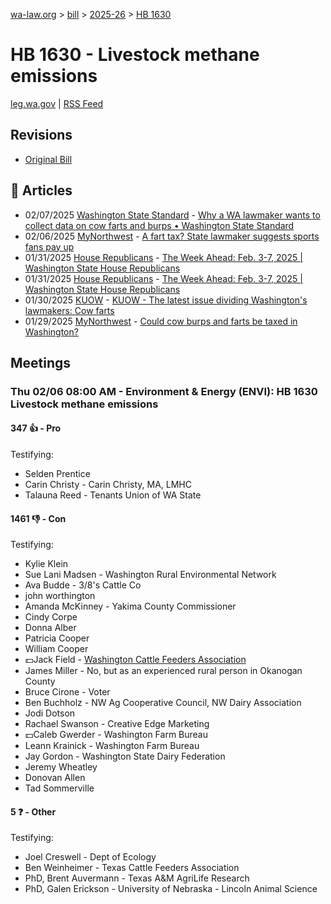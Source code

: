 [wa-law.org](/) > [bill](/bill/) > [2025-26](/bill/2025-26/) > [HB 1630](/bill/2025-26/hb/1630/)

# HB 1630 - Livestock methane emissions
[leg.wa.gov](https://app.leg.wa.gov/billsummary?BillNumber=1630&Year=2025&Initiative=false) | [RSS Feed](./rss.xml)

## Revisions
* [Original Bill](1/)

## 📰 Articles
* 02/07/2025 [Washington State Standard](/org/washington_state_standard/) - [Why a WA lawmaker wants to collect data on cow farts and burps • Washington State Standard](https://washingtonstatestandard.com/2025/02/07/why-a-wa-lawmaker-wants-to-collect-data-on-cow-farts-and-burps/#:~:text=House%20Bill%201630)
* 02/06/2025 [MyNorthwest](/org/mynorthwest/) - [A fart tax? State lawmaker suggests sports fans pay up](https://mynorthwest.com/mynorthwest-politics/fart-tax/4041391#:~:text=House%20Bill%201630)
* 01/31/2025 [House Republicans](/org/house_republicans/) - [The Week Ahead: Feb. 3-7, 2025 | Washington State House Republicans](http://houserepublicans.wa.gov/week/the-week-ahead-feb-3-7-2025/#:~:text=HB%201630)
* 01/31/2025 [House Republicans](/org/house_republicans/) - [The Week Ahead: Feb. 3-7, 2025 | Washington State House Republicans](https://houserepublicans.wa.gov/week/the-week-ahead-feb-3-7-2025/#:~:text=HB%201630)
* 01/30/2025 [KUOW](/org/kuow/) - [KUOW - The latest issue dividing Washington's lawmakers: Cow farts](https://www.kuow.org/stories/the-latest-issue-dividing-washington-s-lawmakers-cow-farts#:~:text=House%20Bill%201630)
* 01/29/2025 [MyNorthwest](/org/mynorthwest/) - [Could cow burps and farts be taxed in Washington?](https://mynorthwest.com/mynorthwest-politics/wa-cow-burps-and-farts/4036217#:~:text=House%20Bill%201630)

## Meetings
### Thu 02/06 08:00 AM - Environment & Energy (ENVI): HB 1630 Livestock methane emissions
#### 347 👍 - Pro
Testifying:
* Selden Prentice
* Carin Christy - Carin Christy, MA, LMHC
* Talauna Reed - Tenants Union of WA State

#### 1461 👎 - Con
Testifying:
* Kylie Klein
* Sue Lani Madsen - Washington Rural Environmental Network
* Ava Budde - 3/8's Cattle Co
* john worthington
* Amanda McKinney - Yakima County Commissioner
* Cindy Corpe
* Donna Alber
* Patricia Cooper
* William Cooper
* 💵Jack Field - [Washington Cattle Feeders Association](/org/washington_cattle_feeders_association/)
* James Miller - No, but as an experienced rural person in Okanogan County
* Bruce Cirone - Voter
* Ben Buchholz - NW Ag Cooperative Council, NW Dairy Association
* Jodi Dotson
* Rachael Swanson - Creative Edge Marketing
* 💵Caleb Gwerder - Washington Farm Bureau
* Leann Krainick - Washington Farm Bureau
* Jay Gordon - Washington State Dairy Federation
* Jeremy Wheatley
* Donovan Allen
* Tad Sommerville

#### 5 ❓ - Other
Testifying:
* Joel Creswell - Dept of Ecology
* Ben Weinheimer - Texas Cattle Feeders Association
* PhD, Brent Auvermann - Texas A&M AgriLife Research
* PhD, Galen Erickson - University of Nebraska - Lincoln Animal Science
